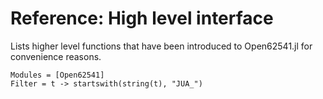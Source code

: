 # Reference: High level interface

Lists higher level functions that have been introduced to Open62541.jl for
convenience reasons.

```@autodocs
Modules = [Open62541]
Filter = t -> startswith(string(t), "JUA_")
```
